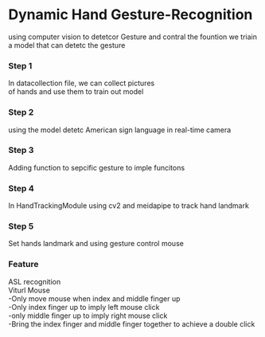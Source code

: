 # Dynamic Hand Gesture-Recognition
using computer vision to detetcor Gesture and contral the fountion 
we triain a model that can detetc the gesture
### Step 1
In datacollection file, we can collect pictures </br>
of hands and use them to train out model</br>
### Step 2
using the model detetc American sign language in real-time camera
### Step 3
Adding function to sepcific gesture to imple funcitons 
### Step 4
In HandTrackingModule using cv2 and meidapipe to track hand landmark
### Step 5 
Set hands landmark and using gesture control mouse

### Feature
ASL recognition</br>
Viturl Mouse</br>
   -Only move mouse when index and middle finger up</br>
   -Only index finger up to imply left mouse click</br>
   -only middle finger up to imply right mouse click</br>
   -Bring the index finger and middle finger together to achieve a double click</br>
